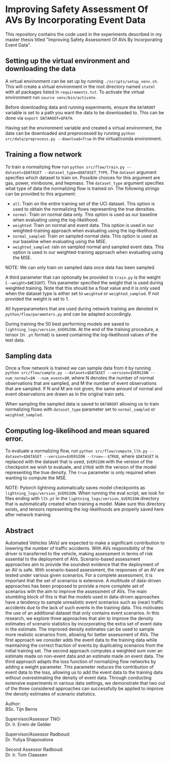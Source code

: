 # Improving Safety Assessment Of AVs By Incorporating Event Data
This repository contains the code used in the experiments described in my master thesis titled "Improving Safety Assessment Of AVs By Incorporating Event Data".

## Setting up the virtual environment and downloading the data 
A virtual environment can be set up by running `./scripts/setup_venv.sh`. This will create a virtual environment in the root directory named `statml` with all packages listed in `requirements.txt`. To activate the virtual environment run `source venv/bin/activate`.

Before downloading data and running experiments, ensure the `DATAROOT` variable is set to a path you want the data to be downloaded to. This can be done via ```export DATAROOT=$PATH```.

Having set the environment variable and created a virtual environment, the data can be downloaded and preprocessed by running `python src/data/preprocess.py --download=True` in the virtual/conda environment. 


## Training a flow network
To train a normalizing flow run `python src/flow/train.py --dataset=$DATASET --dataset_type=$DATASET_TYPE`. The `dataset` argument specifies which dataset to train on. Possible choices for this argument are gas, power, miniboone, and hepmass. The `dataset_type` argument specifies what type of data the normalizing flow is trained on. The following strings can be provided to this argument:
- `all`: Train on the entire training set of the UCI dataset. This option is used to obtain the normalizing flows representing the true densities.
- `normal`: Train on normal data only. This option is used as our baseline when evaluating using the log-likelihood.
- `weighted`: Train on normal and event data. This option is used in our weighted-training approach when evaluating using the log-likelihood.
- `normal_sampled`: Train on sampled normal data. This option is used as our baseline when evaluating using the MSE.
- `weighted_sampled`: rain on sampled normal and sampled event data. This option is used in our weighted-training approach when evaluating using the MSE.
  
NOTE: We can only train on sampled data once data has been sampled. 

A third parameter that can optionally be provided to `train.py` is the weight (`--weight=$WEIGHT`). This parameter specified the weight that is used during weighted training. Note that this should be a float value and it is only used when the dataset type is either set to `weighted` or `weighted_sampled`. If not provided the weight is set to 1.

All hyperparameters that are used during network training are denoted in `python/flow/parameters.py` and can be adapted accordingly.

During training the 50 best performing models are saved to `lightning_logs/version_$VERSION`. 
At the end of the training procedure, a tensor (in `.pt` format) is saved containing the log-likelihood values of the test data.

## Sampling data
Once a flow network is trained we can sample data from it by running `python src/flow/sample.py --dataset=$DATASET --version=$VERSION --num_normal=$N --num_event=$M`, where N denotes the number of normal observations that are sampled, and M the number of event observations that are sampled. If N and M are not given, the same amount of normal and event observations are drawn as in the original train sets.

When sampling the sampled data is saved to `DATAROOT` allowing us to train normalizing flows with `dataset_type` parameter set to `normal_sampled` or `weighted_sampled`.

## Computing log-likelihood and mean squared error.
To evaluate a normalizing flow, run `python src/flow/compute_llh.py --dataset=$DATASET --version=$VERSION --true=--$TRUE`, where `$DATASET` is replaced with the dataset that is used, `$VERSION` with the version of the checkpoint we wish to evaluate, and `$TRUE` with the version of the model representing the true density. The `true` parameter is only required when wanting to compute the MSE.

NOTE: Pytorch lightning automatically saves model checkpoints as `lightning_logs/version_$VERSION`. When running the eval script, we look for files ending with `llh.pt` in the `lightning_logs/version_$VERSION` directory that is automatically created when training a model. Make sure this directory exists, and tensors representing the log-likelihoods are properly saved here after network training. 

## Abstract
Automated Vehicles (AVs) are expected to make a significant contribution to lowering the number of traffic accidents. With AVs responsibility of the driver is transferred to the vehicle, making assessment in terms of risk essential to the deployment of AVs. Scenario-based assessment approaches aim to provide the soundest evidence that the deployment of an AV is safe. With scenario-based assessment, the responses of an AV are tested under various given scenarios. For a complete assessment, it is important that the set of scenarios is extensive. A multitude of data-driven approaches has been proposed to provide a more complete set of scenarios with the aim to improve the assessment of AVs. The main stumbling block of this is that the models used in data-driven approaches have a tendency to sample unrealistic event scenarios such as (near) traffic accidents due to the lack of such events in the training data. This motivates the use of an additional dataset that only contains event scenarios. In this research, we explore three approaches that aim to improve the density estimates of scenario statistics by incorporating the extra set of event data in the estimate. The improved density estimates can be used to sample more realistic scenarios from, allowing for better assessment of AVs. The first approach we consider adds the event data to the training data while maintaining the correct fraction of events by duplicating scenarios from the initial training set. The second approach computes a weighted sum over an estimate made on non-event data and an estimate made on event data. The third approach adapts the loss function of normalizing flow networks by adding a weight parameter. This parameter reduces the contribution of event data to the loss, allowing us to add the event data to the training data without overestimating the density of event data. Through conducting extensive experiments in various data settings, we demonstrate that two out of the three considered approaches can successfully be applied to improve the density estimates of scenario statistics.

Author:\
BSc. Tijn Berns

Supervisor/Assessor TNO:\
Dr. Ir. Erwin de Gelder

Supervisor/Assessor Radboud:\
Dr. Yuliya Shapovalova

Second Assessor Radboud:\
Dr. Ir. Tom Claassen



